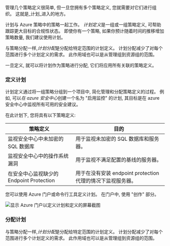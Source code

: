 管理几个策略定义很简单, 但一旦您拥有多个策略定义, 您就需要对它们进行组织。 这就是_计划_进入的地方。

计划与 Azure 策略中的策略一起工作。 *计划定义*是一组或一组策略定义, 可帮助跟踪更大目标的合规性状态。 即使你有一个策略, 如果你预计随着时间的推移增加策略数量, 我们建议使用计划。

与策略分配一样,*计划分配*是分配给特定范围的计划定义。 计划分配减少了对每个范围进行多个计划定义的需求。 此作用域也可以是从管理组到资源组的范围。

一旦定义, 就可以将计划作为策略进行分配, 它们将应用所有关联的策略定义。

### <a name="defining-initiatives"></a>定义计划

计划定义通过将一组策略分组到一个项目中, 简化管理和分配策略定义的过程。 例如, 可以*在 azure 安全中心*创建一个名为 "启用监控" 的计划, 其目标是在 azure 安全中心中监视所有可用的安全建议。

在此计划下, 您将具有以下策略定义:

| 策略定义 | 目的 |
|-------------------|---------|
| 监视安全中心中未加密的 SQL 数据库 | 用于监视未加密的 SQL 数据库和服务器。 |
| 监视安全中心中的操作系统漏洞 | 用于监视不满足配置的基线的服务器。 |
| 在安全中心监视缺少的 Endpoint Protection | 用于在没有安装 endpoint protection 代理的情况下监视服务器。 |

您可以使用 Azure 门户或命令行工具定义计划。 在门户中, 使用 "创作" 部分。

![显示 Azure 门户以定义计划和定义的屏幕截图](../media/3-define-initiatives.png)

### <a name="assigning-initiatives"></a>分配计划

与策略分配一样,*计划分配*是分配给特定范围的计划定义。 计划分配减少了对每个范围进行多个计划定义的需求。 此作用域也可以是从管理组到资源组的范围。